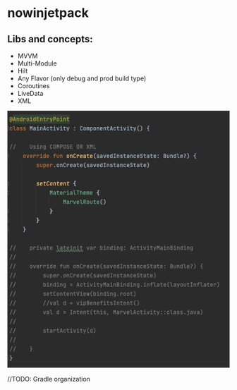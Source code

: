 # nowinjetpack

## Libs and concepts:

* MVVM
* Multi-Module
* Hilt
* Any Flavor (only debug and prod build type)
* Coroutines
* LiveData
* XML

![image](https://raw.githubusercontent.com/luisgouvea/nowinjetpack/refs/heads/multimodule_hilt_singleflavor_coroutines_flow_compose/docs/images/composeAndXml.png)

//TODO: Gradle organization